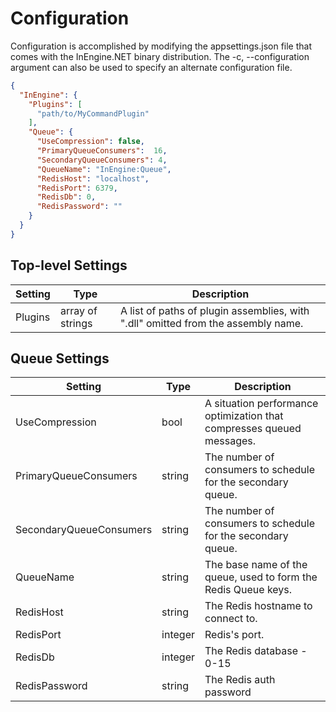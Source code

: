 # Configuration 

Configuration is accomplished by modifying the appsettings.json file that comes with the InEngine.NET binary distribution. The -c, --configuration argument can also be used to specify an alternate configuration file.


```json
{
  "InEngine": {
    "Plugins": [
      "path/to/MyCommandPlugin"
    ],
    "Queue": {
      "UseCompression": false,
      "PrimaryQueueConsumers":  16,
      "SecondaryQueueConsumers": 4,
      "QueueName": "InEngine:Queue",
      "RedisHost": "localhost",
      "RedisPort": 6379,
      "RedisDb": 0,
      "RedisPassword": ""
    }
  }
}

```


## Top-level Settings

| Setting                   | Type              | Description                                                                       |
| ------------------------- | ----------------- | --------------------------------------------------------------------------------- |
| Plugins                   | array of strings  | A list of paths of plugin assemblies, with ".dll" omitted from the assembly name. |


## Queue Settings

| Setting                   | Type      | Description                                                           |
| ------------------------- | --------- | --------------------------------------------------------------------- |
| UseCompression            | bool      | A situation performance optimization that compresses queued messages. |
| PrimaryQueueConsumers     | string    | The number of consumers to schedule for the secondary queue.          |
| SecondaryQueueConsumers   | string    | The number of consumers to schedule for the secondary queue.          |
| QueueName                 | string    | The base name of the queue, used to form the Redis Queue keys.        |
| RedisHost                 | string    | The Redis hostname to connect to.                                     |
| RedisPort                 | integer   | Redis's port.                                                         |
| RedisDb                   | integer   | The Redis database - 0-15                                             |
| RedisPassword             | string    | The Redis auth password                                               |
